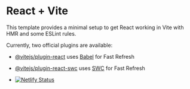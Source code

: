 # React + Vite

This template provides a minimal setup to get React working in Vite with HMR and some ESLint rules.

Currently, two official plugins are available:

- [@vitejs/plugin-react](https://github.com/vitejs/vite-plugin-react/blob/main/packages/plugin-react/README.md) uses [Babel](https://babeljs.io/) for Fast Refresh
- [@vitejs/plugin-react-swc](https://github.com/vitejs/vite-plugin-react-swc) uses [SWC](https://swc.rs/) for Fast Refresh

- [![Netlify Status](https://api.netlify.com/api/v1/badges/a122ae6e-6118-4805-8ac3-7a8ea27e2419/deploy-status)](https://app.netlify.com/sites/magical-dango-07180d/deploys)
